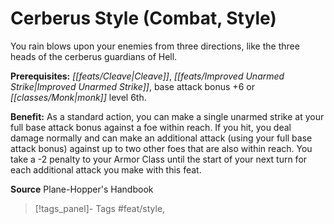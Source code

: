 ﻿---
cssclass: [feats]

---
# Cerberus Style (Combat, Style)

You rain blows upon your enemies from three directions, like the three heads of the cerberus guardians of Hell.

**Prerequisites:** _[[feats/Cleave|Cleave]]_, _[[feats/Improved Unarmed Strike|Improved Unarmed Strike]]_, base attack bonus +6 or _[[classes/Monk|monk]]_ level 6th.

**Benefit:** As a standard action, you can make a single unarmed strike at your full base attack bonus against a foe within reach. If you hit, you deal damage normally and can make an additional attack (using your full base attack bonus) against up to two other foes that are also within reach. You take a -2 penalty to your Armor Class until the start of your next turn for each additional attack you make with this feat.

**Source** Plane-Hopper's Handbook
>[!tags_panel]- Tags
> #feat/style, 